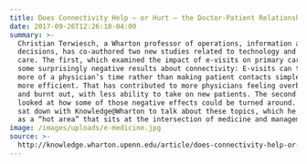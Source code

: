 ```yaml
---
title: Does Connectivity Help — or Hurt — the Doctor-Patient Relationship?
date: 2017-09-26T12:26:10-04:00
summary: >-
  Christian Terwiesch, a Wharton professor of operations, information and
  decisions, has co-authored two new studies related to technology and health
  care. The first, which examined the impact of e-visits on primary care, found
  some surprisingly negative results about connectivity: E-visits can take up
  more of a physician’s time rather than making patient contacts simpler and
  more efficient. That has contributed to more physicians feeling overburdened
  and burnt out, with less ability to take on new patients. The second paper
  looked at how some of those negative effects could be turned around. Terwiesch
  sat down with Knowledge@Wharton to talk about these topics, which he describes
  as a “hot area” that sits at the intersection of medicine and management.
image: /images/uploads/e-medicine.jpg
source: >-
  http://knowledge.wharton.upenn.edu/article/does-connectivity-help-or-hurt-doctor-patient-relationship/
---
```


